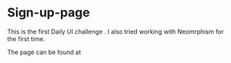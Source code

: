 # Sign-up-page
This is the first Daily UI challenge
. I also tried working with Neomrphism for the first time.

The page can be found at
